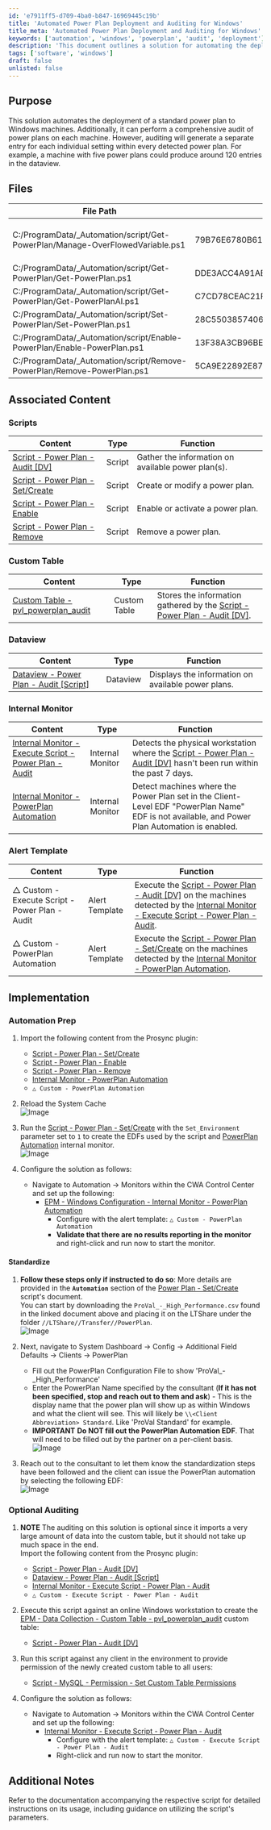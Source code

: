 ```yaml
---
id: 'e7911ff5-d709-4ba0-b847-16969445c19b'
title: 'Automated Power Plan Deployment and Auditing for Windows'
title_meta: 'Automated Power Plan Deployment and Auditing for Windows'
keywords: ['automation', 'windows', 'powerplan', 'audit', 'deployment']
description: 'This document outlines a solution for automating the deployment of a standard power plan to Windows machines, including the ability to audit existing power plans. It provides detailed implementation steps, associated scripts, and monitors to ensure effective power management across systems.'
tags: ['software', 'windows']
draft: false
unlisted: false
---
```


## Purpose

This solution automates the deployment of a standard power plan to Windows machines. Additionally, it can perform a comprehensive audit of power plans on each machine. However, auditing will generate a separate entry for each individual setting within every detected power plan. For example, a machine with five power plans could produce around 120 entries in the dataview.

## Files

| File Path                                                                 | File Hash (SHA256)                                                                                       | File Hash (MD5)          | Script                                                                                     |
|---------------------------------------------------------------------------|----------------------------------------------------------------------------------------------------------|---------------------------|--------------------------------------------------------------------------------------------|
| C:/ProgramData/_Automation/script/Get-PowerPlan/Manage-OverFlowedVariable.ps1 | 79B76E6780B61ED657C7FC07C5C0D9A0662165066D5BAD95D9D672513BADD674 | 12B41CDBC04010E638D3FFB8A4BDB1D6 | [Script - OverFlowedVariable - SQL Insert - Execute](<../cwa/scripts/OverFlowedVariable - SQL Insert - Execute.md>) |
| C:/ProgramData/_Automation/script/Get-PowerPlan/Get-PowerPlan.ps1         | DDE3ACC4A91AB8C7E8971A673AC07B8F4B3B34FA8DAD5849E156C5E6A80DFDF8 | AE0FAF82228693C611F4578564FE353C | [Script - Power Plan - Audit [DV]](<../cwa/scripts/Power Plan - Audit DV.md>) |
| C:/ProgramData/_Automation/script/Get-PowerPlan/Get-PowerPlanAI.ps1      | C7CD78CEAC21FF393A913B266CB5C0EC12CEA8E364FA0AD346C287C272463992 | 3AFF43D2532BA4AA1D6DB604F613C8EE | [Script - Power Plan - Audit [DV]](<../cwa/scripts/Power Plan - Audit DV.md>) |
| C:/ProgramData/_Automation/script/Set-PowerPlan/Set-PowerPlan.ps1        | 28C5503857406511327E72114784F559799CEBFE96A6D323FAA2A25F56F8488C | 7882C5890DCDFA7CE81DD62AB093A1F8 | [Script - Power Plan - Set/Create](<../cwa/scripts/Power Plan - SetCreate.md>) |
| C:/ProgramData/_Automation/script/Enable-PowerPlan/Enable-PowerPlan.ps1  | 13F38A3CB96BE9C19B38ED09A1175852B33713DE43368B84867A7999D202F6F3 | 59BB9E9FB16FD5E53EB657D0F02ED9A8 | [Script - Power Plan - Enable](<../cwa/scripts/Power Plan - Enable.md>) |
| C:/ProgramData/_Automation/script/Remove-PowerPlan/Remove-PowerPlan.ps1  | 5CA9E22892E872DE4020E41E6BB4840CD47BBDBBFB4002D6D622E7828D63E64F | D1A1BB2B61D2507BF59E10CB23D140E8 | [Script - Power Plan - Remove](<../cwa/scripts/Power Plan - Remove.md>) |

## Associated Content

### Scripts

| Content                                                                 | Type   | Function                                        |
|-------------------------------------------------------------------------|--------|------------------------------------------------|
| [Script - Power Plan - Audit [DV]](<../cwa/scripts/Power Plan - Audit DV.md>) | Script | Gather the information on available power plan(s). |
| [Script - Power Plan - Set/Create](<../cwa/scripts/Power Plan - SetCreate.md>) | Script | Create or modify a power plan.                  |
| [Script - Power Plan - Enable](<../cwa/scripts/Power Plan - Enable.md>) | Script | Enable or activate a power plan.                |
| [Script - Power Plan - Remove](<../cwa/scripts/Power Plan - Remove.md>) | Script | Remove a power plan.                            |

### Custom Table

| Content                                                                 | Type         | Function                                                                                      |
|-------------------------------------------------------------------------|--------------|-----------------------------------------------------------------------------------------------|
| [Custom Table - pvl_powerplan_audit](<../cwa/tables/pvl_powerplan_audit.md>) | Custom Table | Stores the information gathered by the [Script - Power Plan - Audit [DV]](<../cwa/scripts/Power Plan - Audit DV.md>). |

### Dataview

| Content                                                              | Type     | Function                                      |
|----------------------------------------------------------------------|----------|-----------------------------------------------|
| [Dataview - Power Plan - Audit [Script]](<../cwa/dataviews/Power Plan - Audit Script.md>) | Dataview | Displays the information on available power plans. |

### Internal Monitor

| Content                                                                 | Type            | Function                                                                                                                              |
|-------------------------------------------------------------------------|-----------------|---------------------------------------------------------------------------------------------------------------------------------------|
| [Internal Monitor - Execute Script - Power Plan - Audit](<../cwa/monitors/Execute Script - Power Plan - Audit.md>) | Internal Monitor | Detects the physical workstation where the [Script - Power Plan - Audit [DV]](<../cwa/scripts/Power Plan - Audit DV.md>) hasn't been run within the past 7 days. |
| [Internal Monitor - PowerPlan Automation](<../cwa/monitors/PowerPlan Automation.md>) | Internal Monitor | Detect machines where the Power Plan set in the Client-Level EDF "PowerPlan Name" EDF is not available, and Power Plan Automation is enabled. |

### Alert Template

| Content                                                  | Type         | Function                                                                                                                       |
|---------------------------------------------------------|--------------|-------------------------------------------------------------------------------------------------------------------------------|
| △ Custom - Execute Script - Power Plan - Audit          | Alert Template | Execute the [Script - Power Plan - Audit [DV]](<../cwa/scripts/Power Plan - Audit DV.md>) on the machines detected by the [Internal Monitor - Execute Script - Power Plan - Audit](<../cwa/monitors/Execute Script - Power Plan - Audit.md>). |
| △ Custom - PowerPlan Automation                          | Alert Template | Execute the [Script - Power Plan - Set/Create](<../cwa/scripts/Power Plan - SetCreate.md>) on the machines detected by the [Internal Monitor - PowerPlan Automation](<../cwa/monitors/PowerPlan Automation.md>). |

## Implementation

### Automation Prep

1. Import the following content from the Prosync plugin:
   - [Script - Power Plan - Set/Create](<../cwa/scripts/Power Plan - SetCreate.md>)
   - [Script - Power Plan - Enable](<../cwa/scripts/Power Plan - Enable.md>)
   - [Script - Power Plan - Remove](<../cwa/scripts/Power Plan - Remove.md>)
   - [Internal Monitor - PowerPlan Automation](<../cwa/monitors/PowerPlan Automation.md>)
   - `△ Custom - PowerPlan Automation`

2. Reload the System Cache  
   ![Image](../../static/img/Power-Plan-Management/image_1.png)

3. Run the [Script - Power Plan - Set/Create](<../cwa/scripts/Power Plan - SetCreate.md>) with the `Set_Environment` parameter set to `1` to create the EDFs used by the script and [PowerPlan Automation](<../cwa/monitors/PowerPlan Automation.md>) internal monitor.  
   ![Image](../../static/img/Power-Plan-Management/image_2.png)

4. Configure the solution as follows:  
   - Navigate to Automation → Monitors within the CWA Control Center and set up the following:
     - [EPM - Windows Configuration - Internal Monitor - PowerPlan Automation](<../cwa/monitors/PowerPlan Automation.md>)
       - Configure with the alert template: `△ Custom - PowerPlan Automation`
       - **Validate that there are no results reporting in the monitor** and right-click and run now to start the monitor.

#### Standardize

1. **Follow these steps only if instructed to do so**: More details are provided in the **`Automation`** section of the [Power Plan - Set/Create](<../cwa/scripts/Power Plan - SetCreate.md>) script's document.  
   You can start by downloading the `ProVal_-_High_Performance.csv` found in the linked document above and placing it on the LTShare under the folder `//LTShare//Transfer//PowerPlan`.  
   ![Image](../../static/img/Power-Plan-Management/image_3.png)

2. Next, navigate to System Dashboard → Config → Additional Field Defaults → Clients → PowerPlan
   - Fill out the PowerPlan Configuration File to show 'ProVal_-_High_Performance'
   - Enter the PowerPlan Name specified by the consultant (**If it has not been specified, stop and reach out to them and ask**) - This is the display name that the power plan will show up as within Windows and what the client will see. This will likely be `\\<Client Abbreviation> Standard`. Like 'ProVal Standard' for example.
   - **IMPORTANT** **Do NOT fill out the PowerPlan Automation EDF**. That will need to be filled out by the partner on a per-client basis.  
   ![Image](../../static/img/Power-Plan-Management/image_4.png)

3. Reach out to the consultant to let them know the standardization steps have been followed and the client can issue the PowerPlan automation by selecting the following EDF:  
   ![Image](../../static/img/Power-Plan-Management/image_5.png)

### Optional Auditing

1. **NOTE** The auditing on this solution is optional since it imports a very large amount of data into the custom table, but it should not take up much space in the end.  
   Import the following content from the Prosync plugin:
   - [Script - Power Plan - Audit [DV]](<../cwa/scripts/Power Plan - Audit DV.md>)
   - [Dataview - Power Plan - Audit [Script]](<../cwa/dataviews/Power Plan - Audit Script.md>)
   - [Internal Monitor - Execute Script - Power Plan - Audit](<../cwa/monitors/Execute Script - Power Plan - Audit.md>)
   - `△ Custom - Execute Script - Power Plan - Audit`

2. Execute this script against an online Windows workstation to create the [EPM - Data Collection - Custom Table - pvl_powerplan_audit](<../cwa/tables/pvl_powerplan_audit.md>) custom table:  
   - [Script - Power Plan - Audit [DV]](<../cwa/scripts/Power Plan - Audit DV.md>)

3. Run this script against any client in the environment to provide permission of the newly created custom table to all users:  
   - [Script - MySQL - Permission - Set Custom Table Permissions](<../cwa/scripts/MySQL - Permission - Set Custom Table Permissions.md>)

4. Configure the solution as follows:  
   - Navigate to Automation → Monitors within the CWA Control Center and set up the following:
     - [Internal Monitor - Execute Script - Power Plan - Audit](<../cwa/monitors/Execute Script - Power Plan - Audit.md>)
       - Configure with the alert template: `△ Custom - Execute Script - Power Plan - Audit`
       - Right-click and run now to start the monitor.

## Additional Notes

Refer to the documentation accompanying the respective script for detailed instructions on its usage, including guidance on utilizing the script's parameters.
